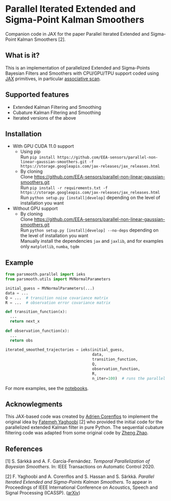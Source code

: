 # Parallel Iterated Extended and Sigma-Point Kalman Smoothers

Companion code in JAX for the paper Parallel Iterated Extended and Sigma-Point Kalman Smoothers [2].

What is it?
-----------

This is an implementation of parallelized Extended and Sigma-Points Bayesian Filters and Smoothers with CPU/GPU/TPU support coded using [JAX](https://github.com/google/jax) primitives, in particular [associative scan](https://en.wikipedia.org/wiki/Prefix_sum?wprov=sfla1).

Supported features
------------------

* Extended Kalman Filtering and Smoothing
* Cubature Kalman Filtering and Smoothing
* Iterated versions of the above

Installation
------------
- With GPU CUDA 11.0 support  
  - Using pip  
    Run `pip install https://github.com/EEA-sensors/parallel-non-linear-gaussian-smoothers.git -f  https://storage.googleapis.com/jax-releases/jax_releases.html`  
  - By cloning  
    Clone https://github.com/EEA-sensors/parallel-non-linear-gaussian-smoothers.git  
    Run `pip install -r requirements.txt -f  https://storage.googleapis.com/jax-releases/jax_releases.html`  
    Run `python setup.py [install|develop]` depending on the level of installation you want  
- Without GPU support
  - By cloning  
    Clone https://github.com/EEA-sensors/parallel-non-linear-gaussian-smoothers.git  
    Run `python setup.py [install|develop] --no-deps` depending on the level of installation you want  
    Manually install the dependencies `jax` and `jaxlib`, and for examples only `matplotlib`, `numba`, `tqdm`  

Example
-------

```python
from parsmooth.parallel import ieks
from parsmooth.utils import MVNormalParameters

initial_guess = MVNormalParameters(...)
data = ...
Q = ...  # transition noise covariance matrix
R = ...  # observation error covariance matrix

def transition_function(x):
  ...
  return next_x
  
def observation_function(x):
  ...
  return obs
  
iterated_smoothed_trajectories = ieks(initial_guess, 
                                      data, 
                                      transition_function, 
                                      Q, 
                                      observation_function, 
                                      R, 
                                      n_iter=100)  # runs the parallel IEKS 100 times.

```

For more examples, see the [notebooks](https://github.com/EEA-sensors/parallel-non-linear-gaussian-smoothers/tree/master/notebooks).

Acknowlegments
--------------
This JAX-based code was created by [Adrien Corenflos](https://adriencorenflos.github.io/) to implement the original idea by [Fatemeh Yaghoobi](https://fatameh-yaghoobi.github.io/) [2] who provided the initial code for the parallelized extended Kalman filter in pure Python. The sequential cubature filtering code was adapted from some original code by [Zheng Zhao](https://users.aalto.fi/~zhaoz1/).

References
----------

[1] S. Särkkä and A. F. García-Fernández. *Temporal Parallelization of Bayesian Smoothers.* In: IEEE Transactions on Automatic Control 2020.

[2] F. Yaghoobi and A. Corenflos and S. Hassan and S. Särkkä. *Parallel Iterated Extended and Sigma-Points Kalman Smoothers.* To appear in Proceedings of IEEE International Conference on Acoustics, Speech and Signal Processing (ICASSP). ([arXiv](http://arxiv.org/abs/2102.00514))
